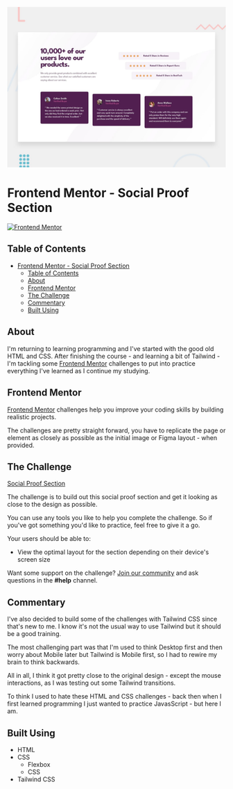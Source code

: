 ![Image](design/desktop-preview.jpg)

# Frontend Mentor - Social Proof Section

[![Frontend Mentor](https://img.shields.io/badge/Frontend%20Mentor-Social%20Proof%20Section-2ec866?style=flat-square&logo=frontendmentor)](https://www.frontendmentor.io/challenges/social-proof-section-6e0qTv_bA)

## Table of Contents

- [Frontend Mentor - Social Proof Section](#frontend-mentor---social-proof-section)
	- [Table of Contents](#table-of-contents)
	- [About](#about-)
	- [Frontend Mentor](#frontend-mentor-)
	- [The Challenge](#the-challenge-)
	- [Commentary](#commentary-)
	- [Built Using](#built-using-)

## About <a name = "about"></a>

I'm returning to learning programming and I've started with the good old HTML and CSS. After finishing the course - and learning a bit of Tailwind - I'm tackling some [Frontend Mentor](https://www.frontendmentor.io) challenges to put into practice everything I've learned as I continue my studying.

## Frontend Mentor <a name = "frontend-mentor"></a>

[Frontend Mentor](https://www.frontendmentor.io) challenges help you improve your coding skills by building realistic projects.

The challenges are pretty straight forward, you have to replicate the page or element as closely as possible as the initial image or Figma layout - when provided.

## The Challenge <a name = "challenge"></a>

[Social Proof Section](https://www.frontendmentor.io/challenges/social-proof-section-6e0qTv_bA)

The challenge is to build out this social proof section and get it looking as close to the design as possible.

You can use any tools you like to help you complete the challenge. So if you've got something you'd like to practice, feel free to give it a go.

Your users should be able to:

- View the optimal layout for the section depending on their device's screen size

Want some support on the challenge? [Join our community](https://www.frontendmentor.io/community) and ask questions in the **#help** channel.

## Commentary <a name = "commentary"></a>

I've also decided to build some of the challenges with Tailwind CSS since that's new to me. I know it's not the usual way to use Tailwind but it should be a good training.

The most challenging part was that I'm used to think Desktop first and then worry about Mobile later but Tailwind is Mobile first, so I had to rewire my brain to think backwards.

All in all, I think it got pretty close to the original design - except the mouse interactions, as I was testing out some Tailwind transitions.

To think I used to hate these HTML and CSS challenges - back then when I first learned programming I just wanted to practice JavasScript - but here I am.

## Built Using <a name = "built-using"></a>

- HTML
- CSS
	- Flexbox
	- CSS
- Tailwind CSS
